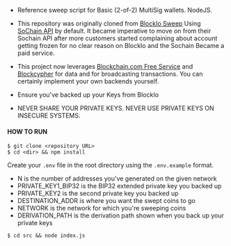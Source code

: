 - Reference sweep script for Basic (2-of-2) MultiSig wallets. NodeJS.
- This repository was originally cloned from [BlockIo Sweep](https://github.com/BlockIo/blockio-basic-multisig-sweep) Using [SoChain API](https://sochain.com/api) by default. It became imperative to move on from their Sochain API after more customers started complaining about account getting frozen for no clear reason on BlockIo and the Sochain Became a paid service.

- This project now leverages [Blockchain.com Free Service](https://blockchain.com) and [Blockcypher](https://blockcypher.com/) for data and for broadcasting transactions. You can certainly implement your own backends yourself.

- Ensure you've backed up your Keys from BlockIo

- NEVER SHARE YOUR PRIVATE KEYS. NEVER USE PRIVATE KEYS ON INSECURE SYSTEMS.

#### HOW TO RUN

```
$ git clone <repository URL>
$ cd <dir> && npm install
```

Create your `.env` file in the root directory using the `.env.example` format.

- N is the number of addresses you've generated on the given network
- PRIVATE_KEY1_BIP32 is the BIP32 extended private key you backed up
- PRIVATE_KEY2 is the second private key you backed up
- DESTINATION_ADDR is where you want the swept coins to go
- NETWORK is the network for which you're sweeping coins
- DERIVATION_PATH is the derivation path shown when you back up your private keys

```
$ cd src && node index.js
```
